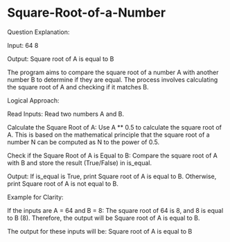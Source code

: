 # Square-Root-of-a-Number

Question Explanation:

Input: 64 8

Output: Square root of A is equal to B

The program aims to compare the square root of a number A with another number B to determine if they are equal. The process involves calculating the square root of A and checking if it matches B.

Logical Approach:

Read Inputs:
Read two numbers A and B.

Calculate the Square Root of A:
Use A ** 0.5 to calculate the square root of A. This is based on the mathematical principle that the square root of a number N can be computed as N to the power of 0.5.

Check if the Square Root of A is Equal to B:
Compare the square root of A with B and store the result (True/False) in is_equal.

Output:
If is_equal is True, print Square root of A is equal to B.
Otherwise, print Square root of A is not equal to B.

Example for Clarity:

If the inputs are A = 64 and B = 8:
The square root of 64 is 8, and 8 is equal to B (8).
Therefore, the output will be Square root of A is equal to B.

The output for these inputs will be: Square root of A is equal to B

